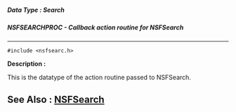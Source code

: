 ##### Data Type : Search
##### NSFSEARCHPROC - Callback action routine for NSFSearch
---
```
#include <nsfsearc.h>
```
**Description :**

This is the datatype of the action routine passed to NSFSearch.

**See Also :**
[NSFSearch](/domino-c-api-docs/reference/Func/NSFSearch)
---
